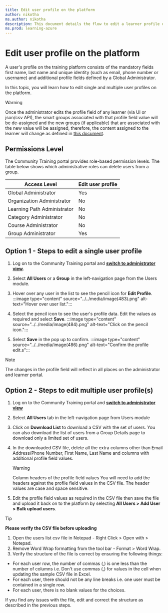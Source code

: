 ```yaml
---
title: Edit user profile on the platform
author: nikotha
ms.author: nikotha
description: This document details the flow to edit a learner profile on the Community Training platform.  
ms.prod: learning-azure
---
```


# Edit user profile on the platform

A user's profile on the training platform consists of the mandatory fields first name, last name and unique identity (such as email, phone number or username) and additional profile fields defined by a Global Administrator.

In this topic, you will learn how to edit single and multiple user profiles on the platform.

> [!WARNING]
> Once the administrator edits the profile field of any learner (via UI or json/csv API), the smart groups associated with that profile field value will be de-assigned and the new groups (if applicable) that are associated with the new value will be assigned, therefore, the content assigned to the learner will change as defined in [this document](De-assigning-content-from-user.md).

## Permissions Level

The Community Training portal provides role-based permission levels. The table below shows which administrative roles can delete users from a group.

| Access Level | Edit user profile |
| --- | --- |
| Global Administrator | Yes |
| Organization Administrator | No |
| Learning Path Administrator | No |
| Category Administrator | No |
| Course Administrator | No |
| Group Administrator | Yes |

## Option 1 - Steps to edit a single user profile

1. Log on to the Community Training portal and [**switch to administrator view**](../../get-started/step-by-step-configuration-guide.md#step-2--switch-to-administrator-view-of-the-portal).

1. Select **All Users** or a **Group** in the left-navigation page from the Users module.

1. Hover over any user in the list to see the pencil icon for **Edit Profile**.
:::image type="content" source="../../media/image(483).png" alt-text="Hover over user list.":::

1. Select the pencil icon to see the user's profile data. Edit the values as required and select **Save**.
:::image type="content" source="../../media/image(484).png" alt-text="Click on the pencil icon.":::

1. Select **Save** in the pop up to confirm.
:::image type="content" source="../../media/image(486).png" alt-text="Confirm the profile edit.s":::

> [!NOTE]
> The changes in the profile field will reflect in all places on the administrator and learner portal.

## Option 2 - Steps to edit multiple user profile(s)

1. Log on to the Community Training portal and [**switch to administrator view**](../../get-started/step-by-step-configuration-guide.md#step-2--switch-to-administrator-view-of-the-portal)

1. Select **All Users** tab in the left-navigation page from Users module

1. Click on **Download List** to download a CSV with the set of users. You can also download the list of users from a Group Details page to download only a limited set of users.

1. In the downloaded CSV file, delete all the extra columns other than Email Address/Phone Number, First Name, Last Name and columns with additional profile field values.

    > [!WARNING]
    > Column headers of the profile field values
    > You will need to add the headers against the profile field values in the CSV file. The header values are case and space sensitive.

1. Edit the profile field values as required in the CSV file then save the file and upload it back on to the platform by selecting **All Users > Add User > Bulk upload users**.

> [!TIP]
>**Please verify the CSV file before uploading**
>
>1. Open the users list csv file in Notepad - Right Click > Open with > Notepad.
>1. Remove Word Wrap formatting from the tool bar - Format > Word Wrap.
>1. Verify the structure of the file is correct by ensuring the following things:
>
> - For each user row, the number of commas (,) is one less than the number of columns i.e. Don't use commas (,) for values in the cell when updating the sample CSV file in Excel.
> - For each user, there should not be any line breaks i.e. one user must be contained in a single row.
> - For each user, there is no blank values for the choices.
>
>If you find any issues with the file, edit and correct the structure as described in the previous steps.
